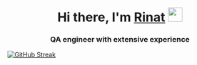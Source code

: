 <h1 align="center">Hi there, I'm <a href="https://github.com/ZloyByryndyk" target="_blank">Rinat</a> 
<img src="https://github.com/blackcater/blackcater/raw/main/images/Hi.gif" height="32"/></h1>
<h3 align="center">QA engineer with extensive experience</h3>

[![GitHub Streak](http://github-readme-streak-stats.herokuapp.com?user=ZloyByryndyk&theme=dark&date_format=M%20j%5B%2C%20Y%5D)](https://git.io/streak-stats)


<!--
**ZloyByryndyk/ZloyByryndyk** is a ✨ _special_ ✨ repository because its `README.md` (this file) appears on your GitHub profile.

Here are some ideas to get you started:

- 🔭 I’m currently working on ...
- 🌱 I’m currently learning ...
- 👯 I’m looking to collaborate on ...
- 🤔 I’m looking for help with ...
- 💬 Ask me about ...
- 📫 How to reach me: ...
- 😄 Pronouns: ...
- ⚡ Fun fact: ...
-->
